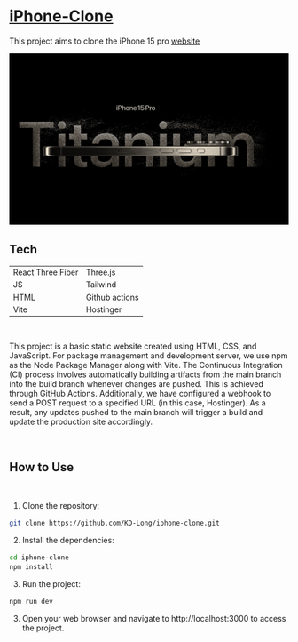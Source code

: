 # [iPhone-Clone](https://iphone-clone.kyledlong.com)

This project aims to clone the iPhone 15 pro [website](https://www.apple.com/au/iphone-15-pro/)
<br>

![titanium](./public/titanium.png)



## Tech

|                   |               |
| ----------------- | ------------- |
| React Three Fiber | Three.js      |
| JS                | Tailwind      |
| HTML              | Github actions|
| Vite              | Hostinger     |



<br>

This project is a basic static website created using HTML, CSS, and JavaScript. For package management and development server, we use npm as the Node Package Manager along with Vite. The Continuous Integration (CI) process involves automatically building artifacts from the main branch into the build branch whenever changes are pushed. This is achieved through GitHub Actions. Additionally, we have configured a webhook to send a POST request to a specified URL (in this case, Hostinger). As a result, any updates pushed to the main branch will trigger a build and update the production site accordingly.

<br>

## How to Use
<br>

1. Clone the repository:

```bash
git clone https://github.com/KD-Long/iphone-clone.git
```

2. Install the dependencies:

```bash
cd iphone-clone
npm install
```

3. Run the project:

```bash
npm run dev
```

3. Open your web browser and navigate to http://localhost:3000 to access the project.




